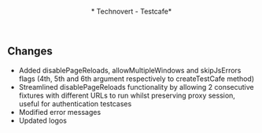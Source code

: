 <p align="center">
  * Technovert - Testcafe*
</p>
<br />

## Changes

-   Added disablePageReloads, allowMultipleWindows and skipJsErrors flags (4th, 5th and 6th argument respectively to createTestCafe method)
-   Streamlined disablePageReloads functionality by allowing 2 consecutive fixtures with different URLs to run whilst preserving proxy session, useful for authentication testcases
-   Modified error messages
-   Updated logos
